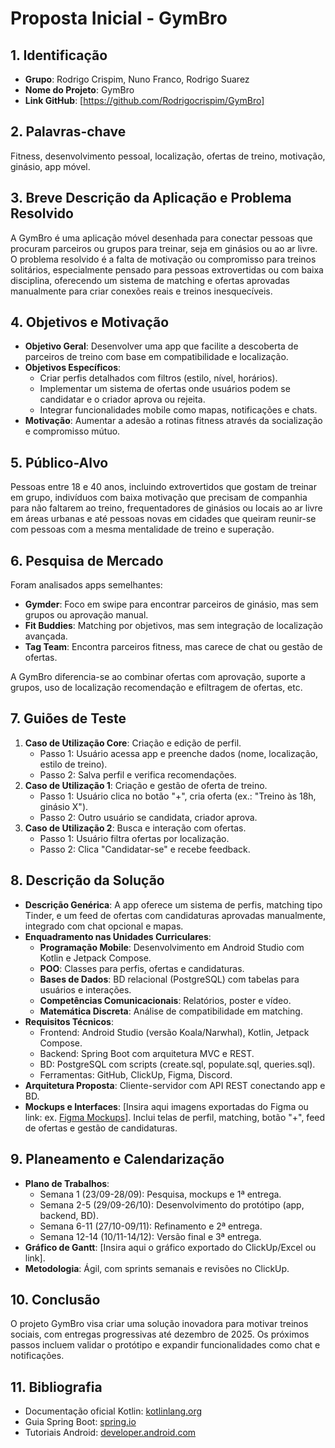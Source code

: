  # Proposta Inicial - GymBro

## 1. Identificação
- **Grupo**: Rodrigo Crispim, Nuno Franco, Rodrigo Suarez
- **Nome do Projeto**: GymBro
- **Link GitHub**: [https://github.com/Rodrigocrispim/GymBro]

## 2. Palavras-chave
Fitness, desenvolvimento pessoal, localização, ofertas de treino, motivação, ginásio, app móvel.

## 3. Breve Descrição da Aplicação e Problema Resolvido
A GymBro é uma aplicação móvel desenhada para conectar pessoas que procuram parceiros ou grupos para treinar, seja em ginásios ou ao ar livre. O problema resolvido é a falta de motivação ou compromisso para treinos solitários, especialmente pensado para pessoas extrovertidas ou com baixa disciplina, oferecendo um sistema de matching e ofertas aprovadas manualmente para criar conexões reais e treinos inesquecíveis.

## 4. Objetivos e Motivação
- **Objetivo Geral**: Desenvolver uma app que facilite a descoberta de parceiros de treino com base em compatibilidade e localização.
- **Objetivos Específicos**: 
  - Criar perfis detalhados com filtros (estilo, nível, horários).
  - Implementar um sistema de ofertas onde usuários podem se candidatar e o criador aprova ou rejeita.
  - Integrar funcionalidades mobile como mapas, notificações e chats.
- **Motivação**: Aumentar a adesão a rotinas fitness através da socialização e compromisso mútuo.

## 5. Público-Alvo
Pessoas entre 18 e 40 anos, incluindo extrovertidos que gostam de treinar em grupo, indivíduos com baixa motivação que precisam de companhia para não faltarem ao treino, frequentadores de ginásios ou locais ao ar livre em áreas urbanas e até pessoas novas em cidades que queiram reunir-se com pessoas com a mesma mentalidade de treino e superação.

## 6. Pesquisa de Mercado
Foram analisados apps semelhantes:
- **Gymder**: Foco em swipe para encontrar parceiros de ginásio, mas sem grupos ou aprovação manual.
- **Fit Buddies**: Matching por objetivos, mas sem integração de localização avançada.
- **Tag Team**: Encontra parceiros fitness, mas carece de chat ou gestão de ofertas.

A GymBro diferencia-se ao combinar ofertas com aprovação, suporte a grupos, uso de localização recomendação e efiltragem de ofertas, etc.

## 7. Guiões de Teste
1. **Caso de Utilização Core**: Criação e edição de perfil.
   - Passo 1: Usuário acessa app e preenche dados (nome, localização, estilo de treino).
   - Passo 2: Salva perfil e verifica recomendações.
2. **Caso de Utilização 1**: Criação e gestão de oferta de treino.
   - Passo 1: Usuário clica no botão "+", cria oferta (ex.: "Treino às 18h, ginásio X").
   - Passo 2: Outro usuário se candidata, criador aprova.
3. **Caso de Utilização 2**: Busca e interação com ofertas.
   - Passo 1: Usuário filtra ofertas por localização.
   - Passo 2: Clica "Candidatar-se" e recebe feedback.

## 8. Descrição da Solução
- **Descrição Genérica**: A app oferece um sistema de perfis, matching tipo Tinder, e um feed de ofertas com candidaturas aprovadas manualmente, integrado com chat opcional e mapas.
- **Enquadramento nas Unidades Curriculares**:
  - **Programação Mobile**: Desenvolvimento em Android Studio com Kotlin e Jetpack Compose.
  - **POO**: Classes para perfis, ofertas e candidaturas.
  - **Bases de Dados**: BD relacional (PostgreSQL) com tabelas para usuários e interações.
  - **Competências Comunicacionais**: Relatórios, poster e vídeo.
  - **Matemática Discreta**: Análise de compatibilidade em matching.
- **Requisitos Técnicos**:
  - Frontend: Android Studio (versão Koala/Narwhal), Kotlin, Jetpack Compose.
  - Backend: Spring Boot com arquitetura MVC e REST.
  - BD: PostgreSQL com scripts (create.sql, populate.sql, queries.sql).
  - Ferramentas: GitHub, ClickUp, Figma, Discord.
- **Arquitetura Proposta**: Cliente-servidor com API REST conectando app e BD.
- **Mockups e Interfaces**: [Insira aqui imagens exportadas do Figma ou link: ex. [Figma Mockups](URL)]. Inclui telas de perfil, matching, botão "+", feed de ofertas e gestão de candidaturas.

## 9. Planeamento e Calendarização
- **Plano de Trabalhos**: 
  - Semana 1 (23/09-28/09): Pesquisa, mockups e 1ª entrega.
  - Semana 2-5 (29/09-26/10): Desenvolvimento do protótipo (app, backend, BD).
  - Semana 6-11 (27/10-09/11): Refinamento e 2ª entrega.
  - Semana 12-14 (10/11-14/12): Versão final e 3ª entrega.
- **Gráfico de Gantt**: [Insira aqui o gráfico exportado do ClickUp/Excel ou link].
- **Metodologia**: Ágil, com sprints semanais e revisões no ClickUp.

## 10. Conclusão
O projeto GymBro visa criar uma solução inovadora para motivar treinos sociais, com entregas progressivas até dezembro de 2025. Os próximos passos incluem validar o protótipo e expandir funcionalidades como chat e notificações.

## 11. Bibliografia
- Documentação oficial Kotlin: [kotlinlang.org](https://kotlinlang.org)
- Guia Spring Boot: [spring.io](https://spring.io)
- Tutoriais Android: [developer.android.com](https://developer.android.com)

